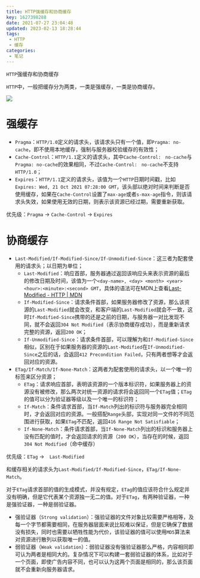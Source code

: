 ```yaml
---
title: HTTP强缓存和协商缓存
key: 1627398288date: 2021-07-27 23:04:48
updated: 2023-02-13 18:28:44
tags:
 - HTTP
 - 缓存
categories:
 - 笔记
---
```



`HTTP`强缓存和协商缓存

<!-- more -->

`HTTP`中，一般把缓存分为两类，一类是强缓存，一类是协商缓存。

![](https://z3.ax1x.com/2021/07/27/WI1DaR.png)

# 强缓存

- `Pragma`：`HTTP/1.0`定义的请求头，该请求头只有一个值，即`Pragma: no-cache`，即不使用本地缓存，强制与服务器校验缓存的有效性；
- `Cache-Control`：`HTTP/1.1`定义的请求头，其中`Cache-Control:　no-cache`与`Pragma: no-cache`的效果相同，不过`Cache-Control:　no-cache`不支持`HTTP/1.0`；
- `Expires`：`HTTP/1.1`定义的请求头，该值为一个`HTTP`日期时间戳，比如`Expires: Wed, 21 Oct 2021 07:28:00 GMT`，该头部以绝对时间来判断是否使用缓存，如果在`Cache-Control`设置了`max-age`或者`s-max-age`指令，则该请求头失效，如果使用无效的日期，则表示该资源已经过期，需要重新获取。

优先级：`Pragma` \-\> `Cache-Control` \-\> `Expires`

# 协商缓存

- `Last-Modified/If-Modified-Since/If-Unmodified-Since`：这三者为配套使用的请求头；以日期为单位；
  - `Last-Modified`：响应首部，服务器通过返回该响应头来表示资源的最后的修改日期及时间，该值为一个`<day-name>, <day> <month> <year> <hour>:<minute>:<second> GMT`，具体的语法可在MDN上查看[Last-Modified - HTTP | MDN](https://developer.mozilla.org/zh-CN/docs/Web/HTTP/Headers/Last-Modified)
  - `If-Modified-Since`：请求条件首部，如果服务器修改了资源，那么该资源的`Last-Modified`就会改变，和客户端的`Last-Modified`就会不一致，这时`If-Modified-Since`携带的还是之前的日期，与服务器一对比发现不同，就不会返回`304 Not Modified`（表示协商缓存成功），而是重新请求完整的资源，返回`200 OK`；
  - `If-Unmodified-Since`：请求条件首部，可以理解为和`If-Modified-Since`相似，区别在于如果服务器的资源的`Last-Modified`在`If-Unmodified-Since`之后的话，会返回`412 Precondition Failed`，只有两者想等才会返回对应的资源。
- `ETag/If-Match/If-None-Match`：这两者为配套使用的请求头，以一个唯一的标签来区分资源；
  - `ETag`：请求响应首部，表明该资源的一个版本标识符，如果服务器上的资源没有被修改，那么两次对统一资源的请求将会返回同一个`ETag`值；`ETag`的值可以分为验证器等级以及一个唯一的标识符；
  - `If-Match`：条件请求首部，当`If-Match`列出的标识符与服务器完全相同时，才会返回对应的资源。一般搭配`Range`头部，实现对同一文件的不同范围进行获取，如果`ETag`不匹配，返回`416 Range Not Satisfiable`；
  - `If-None-Match`：条件请求首部，当`If-None-Match`列出的标识和服务器上没有匹配的值时，才会返回请求的资源（`200 OK`），当存在的时候，返回`304 Not Modified`（命中缓存）

优先级：`ETag` \-\>　`Last-Modified`

和缓存相关的请求头为`Last-Modified/If-Modified-Since`，`ETag/If-None-Match`。

对于`ETag`请求首部的值的生成模式，并没有规定，`ETag`的值应该符合什么规定并没有明确，但是它代表某个资源独一无二的值。对于`ETag`，有两种验证器，一种是强验证器，一种是弱验证器。

- 强验证器（`Strong validation`）：强验证器的文件对象比较需要严格相等，及每一个字节都需要相同，在服务器层面来说比较难以保证，但是它确保了数据没有损失，同时也需要以牺牲性能为代价，该验证器的值可以使用`MD5`算法来对资源进行散列以获取唯一的值。
- 弱验证器（`Weak validation`）：弱验证器没有强验证器那么严格，内容相同即可认为两者是相同大的。复杂情况下可以构建一套弱验证器的体系，比如对于一个页面，即使广告内容不同，也可以认为这两个页面是相同的，那么该页面就不会重新向服务器请求。
